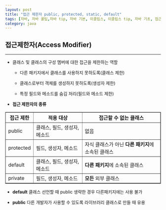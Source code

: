 ```yaml
---
layout: post
title: "접근 제한자 public, protected, static, default"
tags: [자바, 자바 꿀팁,자바 tip, 자바 기본, 이클립스, 이클립스 tip, 자바 기초, 접근 제한자, public, protected, static, default, 자바 접근 제한자, 자바 public, 자바 제한자]
category: java
---
```

## 접근제한자(Access Modifier)
---
* 클래스 및 클래스의 구성 멤버에 대한 접근을 제한하는 역할

  * 다른 패키지에서 클래스를 사용하지 못하도록(클래스 제한)

  * 클래스로부터 객체를 생성하지 못하도록(생성자 제한)

  * 특정 필드와 메소드를 숨김 처리(필드와 메소드 제한)

+ **접근 제한자의 종류**
<table class="my-table" border="1">
<tr>
<th>접근 제한</th>
<th>적용 대상</th>
<th>접근할 수 없는 클래스</th>
</tr>
<tr>
<td>public</td>
<td>클래스, 필드, 생성자, 메소드</td>
<td>없음</td>
</tr>
<tr>
<td>protected</td>
<td>필드, 생성자, 메소드</td>
<td>자식 클래스가 아닌 <strong>다른 패키지</strong>에 소속된 클래스</td>
</tr>
<tr>
<td>default</td>
<td>클래스, 필드, 생성자, 메소드</td>
<td><strong>다른 패키지</strong>에 소속된 클래스</td>
</tr>
<tr>
<td>private</td>
<td>필드, 생성자, 메소드</td>
<td><strong>모든</strong> 외부 클래스</td>
</tr>
</table>

* **default**
클래스 선언할 때 public 생략한 경우
다른패키지에는 사용 불가

* **public**
다른 개발자가 사용할 수 있도록 라이브러리 클래스로 만들 때 유용
